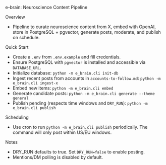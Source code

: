 e-brain: Neuroscience Content Pipeline

Overview
- Pipeline to curate neuroscience content from X, embed with OpenAI, store in PostgreSQL + pgvector, generate posts, moderate, and publish on schedule.

Quick Start
- Create a `.env` from `.env.example` and fill credentials.
- Ensure PostgreSQL with `pgvector` is installed and accessible via `DATABASE_URL`.
- Initialize database: `python -m e_brain.cli init-db`
- Ingest recent posts from accounts in `accounts-to-follow.md`: `python -m e_brain.cli ingest-x`
- Embed new items: `python -m e_brain.cli embed`
- Generate candidate posts: `python -m e_brain.cli generate --theme general`
- Publish pending (respects time windows and `DRY_RUN`): `python -m e_brain.cli publish`

Scheduling
- Use cron to run `python -m e_brain.cli publish` periodically. The command will only post within US/EU windows.

Notes
- DRY_RUN defaults to true. Set `DRY_RUN=false` to enable posting.
- Mentions/DM polling is disabled by default.

